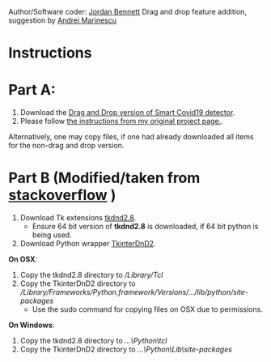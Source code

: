 Author/Software coder: [Jordan Bennett](http://folioverse.appspot.com/)
Drag and drop feature addition, suggestion by [Andrei Marinescu](https://www.facebook.com/mvandrei)

Instructions
=============


Part A:
=============
1. Download the [Drag and Drop version of Smart Covid19 detector](https://drive.google.com/file/d/1FxcWEd0T-T5CP0NsqlhdGUJaR--T6Mzp/view?usp=sharing). 
2. Please follow [the instructions from my original project page.](https://github.com/JordanMicahBennett/SMART-CT-SCAN_BASED-COVID19_VIRUS_DETECTOR/blob/master/README.md#code-setup-basic-user-interface).


Alternatively, one may copy files, if one had already downloaded all items for the non-drag and drop version.





Part B (Modified/taken from [stackoverflow](https://stackoverflow.com/a/46856247) )
=============

1. Download Tk extensions [tkdnd2.8](https://sourceforge.net/projects/tkdnd/).
	* Ensure 64 bit version of **tkdnd2.8** is downloaded, if 64 bit python is being used.
2. Download Python wrapper [TkinterDnD2](https://sourceforge.net/projects/tkinterdnd/).

**On OSX**:
1. Copy the tkdnd2.8 directory to _/Library/Tcl_
2. Copy the TkinterDnD2 directory to _/Library/Frameworks/Python.framework/Versions/.../lib/python/site-packages_
	* Use the sudo command for copying files on OSX due to permissions.

**On Windows**:
1. Copy the tkdnd2.8 directory to _...\Python\tcl_
2. Copy the TkinterDnD2 directory to _...\Python\Lib\site-packages_
